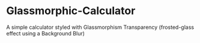 # Glassmorphic-Calculator
A simple calculator styled with Glassmorphism Transparency (frosted-glass effect using a Background Blur)
